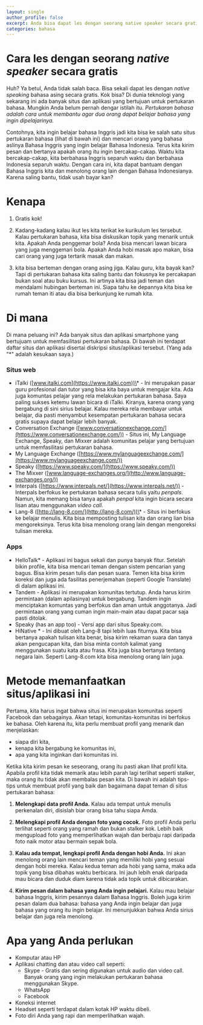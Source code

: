 ```yaml
---
layout: single
author_profile: false
excerpt: Anda bisa dapat les dengan seorang native speaker secara gratis!
categories: bahasa
---
```


# Cara les dengan seorang *native speaker* secara gratis

Huh? Ya betul, Anda tidak salah baca. Bisa sekali dapat les dengan *native speaking* bahasa asing secara gratis. Kok bisa? Di dunia teknologi yang sekarang ini ada banyak situs dan aplikasi yang bertujuan untuk pertukaran bahasa. Mungkin Anda belum pernah dengar istilah itu. *Pertukaran bahasa adalah cara untuk membantu agar dua orang dapat belajar bahasa yang ingin dipelajarinya.*


Contohnya, kita ingin belajar bahasa Inggris jadi kita bisa ke salah satu situs pertukaran bahasa (lihat di bawah ini) dan mencari orang yang bahasa aslinya Bahasa Inggris yang ingin belajar Bahasa Indonesia. Terus kita kirim pesan dan bertanya apakah orang itu ingin bercakap-cakap. Waktu kita bercakap-cakap, kita berbahasa Inggris separuh waktu dan berbahasa Indonesia separuh waktu. Dengan cara ini, kita dapat bantuam dengan Bahasa Inggris kita dan menolong orang lain dengan Bahasa Indonesianya. Karena saling bantu, tidak usah bayar kan?




# Kenapa

1. Gratis kok!

2. Kadang-kadang kalau ikut les kita terikat ke kurikulum les tersebut. Kalau pertukaran bahasa, kita bisa diskusikan topik yang menarik untuk kita. Apakah Anda penggemar bola? Anda bisa mencari lawan bicara yang juga menggemari bola. Apakah Anda hobi masak apo makan, bisa cari orang yang juga tertarik masak dan makan.

3. kita bisa berteman dengan orang asing jiga. Kalau guru, kita bayak kan? Tapi di pertukaran bahasa kita saling bantu dan fokusnya ke percakapan bukan soal atau buku kursus. Ini artinya kita bisa jadi teman dan mendalami hubingan berteman ini. Siapa tahu ke depannya kita bisa ke rumah teman iti atau dia bisa berkunjung ke rumah kita.

# Di mana

Di mana peluang ini? Ada banyak situs dan aplikasi smartphone yang bertujuam untuk memfasilitasi pertukaran bahasa. Di bawah ini terdapat daftar situs dan aplikasi disertai diskripsi situs/aplikasi tersebut. (Yang ada "\*" adalah kesukaan saya.)

### Situs web

- iTalki ([www.italki.com](https://www.italki.com))\* - Ini merupakan pasar guru profesional dan tutor yang bisa kita baya untuk mengajar kita. Ada juga komuntas pelajar yang rela melakukan pertukaran bahasa. Saya paling sukses ketemu lawan bicara di iTalki. Kiranya, karena orang yang bergabung di sini sirius belajar. Kalau mereka rela membayar untuk belajar, dia pasti menyambut kesempatan pertukaran bahasa secara gratis supaya dapat belajar lebih banyak.
- Conversation Exchange ([www.conversationexchange.com/](https://www.conversationexchange.com/)) - Situs ini, My Language Exchange, Speaky, dan Mixxer adalah komunitas pelajar yang bertujuan untuk memfasilitasi pertukaran bahasa.
- My Language Exchange ([https://www.mylanguageexchange.com/](https://www.mylanguageexchange.com/))
- Speaky ([https://www.speaky.com/](https://www.speaky.com/))
- The Mixxer ([www.language-exchanges.org/](http://www.language-exchanges.org/)) 
- Interpals ([https://www.interpals.net/](https://www.interpals.net/)) - Interpals berfokus ke pertukaran bahasa secara tulis yaitu *penpals*. Namun, kita memang bisa tanya apakah *penpal* kita ingin bicara secara lisan atau menggunakan *video call*.
- Lang-8 ([http://lang-8.com/](http://lang-8.com/))\* - Situs ini berfokus ke belajar menulis. Kita bisa memposting tulisan kita dan orang lian bisa mengoreksinya. Terus kita bisa menolong orang lain dengan mengoreksi tulisan mereka.

### Apps

- HelloTalk\* - Aplikasi ini bagus sekali dan punya banyak fitur. Setelah bikin profile, kita bisa mencari teman dengan sistem pencarian yang bagus. Bisa kirim pesan tulis dan pesan suara. Temen kita bisa kirim koreksi dan juga ada fasilitas penerjemahan (seperti Google Translate) di dalam aplikasi ini.
- Tandem - Aplikasi ini merupakan komunitas tertutup. Anda harus kirim permintaan (dalam apilasinya) untuk bergabung. Tandem ingin menciptakan komuntas yang berfokus dan aman untuk anggotanya. Jadi permintaan orang yang cuman ingin main-main atau dapat pacar saja pasti ditolak.
- Speaky (has an app too) - Versi app dari situs Speaky.com.
- HiNative \* - Ini dibuat oleh Lang-8 tapi lebih luas fiturnya. Kita bisa bertanya apakah tulisan kita benar, bisa kirim rekaman suara dan tanya akan pengucapan kita, dan bisa minta contoh kalimat yang menggunakan suatu kata atau frasa. Kita juga bisa bertanya tentang negara lain. Seperti Lang-8.com kita bisa menolong orang lain juga.






# Metode memanfaatkan situs/aplikasi ini

Pertama, kita harus ingat bahwa situs ini merupakan komunitas seperti Facebook dan sebagainya. Akan tetapi, komunitas-komunitas ini berfokus ke bahasa. Oleh karena itu, kita perlu membuat profil yang menarik dan menjelaskan:

* siapa diri kita, 
* kenapa kita bergabung ke komunitas ini, 
* apa yang kita inginkan dari komunitas ini. 

Ketika kita kirim pesan ke seseorang, orang itu pasti akan lihat profil kita. Apabila profil kita tidak memarik atau lebih parah lagi terlihat seperti stalker, maka orang itu tidak akan membalas pesan kita. Di bawah ini adalah tips-tips untuk membuat profil yang baik dan bagaimana dapat teman di situs pertukaran bahasa:

1. **Melengkapi data profil Anda.** Kalau ada tempat untuk menulis perkenalan diri, disislah biar orang bisa tahu siapa Amda.

2. **Melengkapi profil Anda dengan foto yang cocok.** Foto profil Anda perlu terlihat seperti orang yang ramah dan bukan stalker kok. Lebih baik mengupload foto yang memperlihatkan wajah dan berbaju rapi daripada foto naik motor atau bermain sepak bola.

3. **Kalau ada tempat, lengkapi profil Anda dengan hobi Anda.** Ini akan menolong  orang lain mencari teman yang memiliki hobi yang sesuai dengan hobi mereka. Kalau kedua teman ada hobi yang sama, maka ada topik yang bisa dibahas waktu berbicara. Ini jauh lebih enak daripada mau bicara dan duduk diam karena tidak ada topik untuk dibicarakan.

4. **Kirim pesan dalam bahasa yang Anda ingin pelajari.** Kalau mau belajar bahasa Inggris, kirim pesannya dalam Bahasa Inggris. Boleh juga kirim pesan dalam dua bahasa: bahasa yang Anda ingin belajar dan juga bahasa yang orang itu ingin belajar. Ini menunjukkan bahwa Anda sirius belajar dan juga rela menolong.


# Apa yang Anda perlukan

- Komputar atau HP
- Aplikasi chatting dan atau video call seperti:
    - Skype - Gratis dan sering digunakan untuk audio dan video call. Banyak orang yang ingin melakukan pertukaran bahasa menggunakan Skype.
    - WhatsApp
    - Facebook
- Koneksi internet
- Headset seperti terdapat dalam kotak HP waktu dibeli.
- Foto diri Anda yang rapi dan memperlihatkan wajah.

